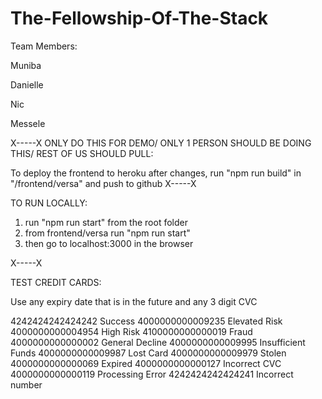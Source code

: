 # The-Fellowship-Of-The-Stack

Team Members:

Muniba

Danielle

Nic

Messele

X-----X
ONLY DO THIS FOR DEMO/
ONLY 1 PERSON SHOULD BE DOING THIS/
REST OF US SHOULD PULL:

To deploy the frontend to heroku after changes, run "npm run build" in "/frontend/versa" and push to github
X-----X

TO RUN LOCALLY:

1. run "npm run start" from the root folder
2. from frontend/versa run "npm run start"
3. then go to localhost:3000 in the browser

X-----X

TEST CREDIT CARDS:

Use any expiry date that is in the future and any 3 digit CVC

4242424242424242    Success
4000000000009235	Elevated Risk
4000000000004954	High Risk
4100000000000019	Fraud
4000000000000002	General Decline
4000000000009995	Insufficient Funds
4000000000009987	Lost Card
4000000000009979	Stolen
4000000000000069	Expired
4000000000000127	Incorrect CVC
4000000000000119	Processing Error
4242424242424241	Incorrect number

